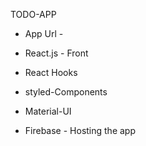 TODO-APP 

* App Url -

* React.js - Front
* React Hooks
* styled-Components
* Material-UI
* Firebase - Hosting the app
